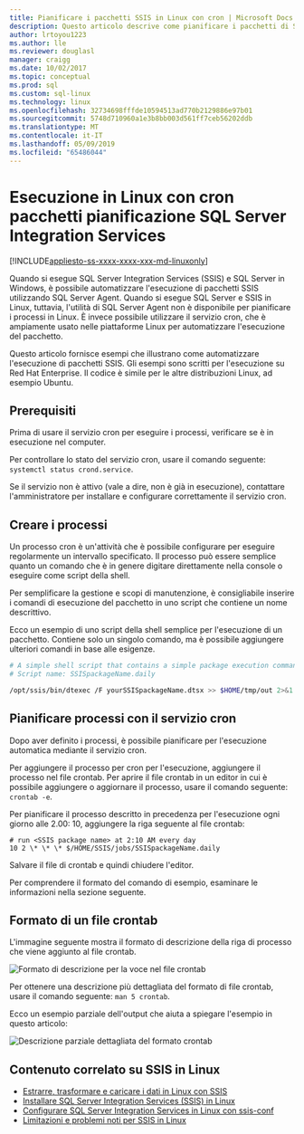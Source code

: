 ```yaml
---
title: Pianificare i pacchetti SSIS in Linux con cron | Microsoft Docs
description: Questo articolo descrive come pianificare i pacchetti di SQL Server Integration Services (SSIS) in Linux con il servizio cron.
author: lrtoyou1223
ms.author: lle
ms.reviewer: douglasl
manager: craigg
ms.date: 10/02/2017
ms.topic: conceptual
ms.prod: sql
ms.custom: sql-linux
ms.technology: linux
ms.openlocfilehash: 32734698fffde10594513ad770b2129886e97b01
ms.sourcegitcommit: 5748d710960a1e3b8bb003d561ff7ceb56202ddb
ms.translationtype: MT
ms.contentlocale: it-IT
ms.lasthandoff: 05/09/2019
ms.locfileid: "65486044"
---
```

# <a name="schedule-sql-server-integration-services-package-execution-on-linux-with-cron"></a>Esecuzione in Linux con cron pacchetti pianificazione SQL Server Integration Services

[!INCLUDE[appliesto-ss-xxxx-xxxx-xxx-md-linuxonly](../includes/appliesto-ss-xxxx-xxxx-xxx-md-linuxonly.md)]

Quando si esegue SQL Server Integration Services (SSIS) e SQL Server in Windows, è possibile automatizzare l'esecuzione di pacchetti SSIS utilizzando SQL Server Agent. Quando si esegue SQL Server e SSIS in Linux, tuttavia, l'utilità di SQL Server Agent non è disponibile per pianificare i processi in Linux. È invece possibile utilizzare il servizio cron, che è ampiamente usato nelle piattaforme Linux per automatizzare l'esecuzione del pacchetto.

Questo articolo fornisce esempi che illustrano come automatizzare l'esecuzione di pacchetti SSIS. Gli esempi sono scritti per l'esecuzione su Red Hat Enterprise. Il codice è simile per le altre distribuzioni Linux, ad esempio Ubuntu.

## <a name="prerequisites"></a>Prerequisiti

Prima di usare il servizio cron per eseguire i processi, verificare se è in esecuzione nel computer.

Per controllare lo stato del servizio cron, usare il comando seguente: `systemctl status crond.service`.

Se il servizio non è attivo (vale a dire, non è già in esecuzione), contattare l'amministratore per installare e configurare correttamente il servizio cron.

## <a name="create-jobs"></a>Creare i processi

Un processo cron è un'attività che è possibile configurare per eseguire regolarmente un intervallo specificato. Il processo può essere semplice quanto un comando che è in genere digitare direttamente nella console o eseguire come script della shell.

Per semplificare la gestione e scopi di manutenzione, è consigliabile inserire i comandi di esecuzione del pacchetto in uno script che contiene un nome descrittivo.

Ecco un esempio di uno script della shell semplice per l'esecuzione di un pacchetto. Contiene solo un singolo comando, ma è possibile aggiungere ulteriori comandi in base alle esigenze.

```bash
# A simple shell script that contains a simple package execution command
# Script name: SSISpackageName.daily

/opt/ssis/bin/dtexec /F yourSSISpackageName.dtsx >> $HOME/tmp/out 2>&1
```

## <a name="schedule-jobs-with-the-cron-service"></a>Pianificare processi con il servizio cron

Dopo aver definito i processi, è possibile pianificare per l'esecuzione automatica mediante il servizio cron.

Per aggiungere il processo per cron per l'esecuzione, aggiungere il processo nel file crontab. Per aprire il file crontab in un editor in cui è possibile aggiungere o aggiornare il processo, usare il comando seguente: `crontab -e`.

Per pianificare il processo descritto in precedenza per l'esecuzione ogni giorno alle 2.00: 10, aggiungere la riga seguente al file crontab:

```
# run <SSIS package name> at 2:10 AM every day
10 2 \* \* \* $/HOME/SSIS/jobs/SSISpackageName.daily
```

Salvare il file di crontab e quindi chiudere l'editor.

Per comprendere il formato del comando di esempio, esaminare le informazioni nella sezione seguente.
 
## <a name="format-of-a-crontab-file"></a>Formato di un file crontab

L'immagine seguente mostra il formato di descrizione della riga di processo che viene aggiunto al file crontab.

![Formato di descrizione per la voce nel file crontab](media/sql-server-linux-schedule-ssis-packages/ssis-linux-cron-job-definition.png)

Per ottenere una descrizione più dettagliata del formato di file crontab, usare il comando seguente: `man 5 crontab`.

Ecco un esempio parziale dell'output che aiuta a spiegare l'esempio in questo articolo:

![Descrizione parziale dettagliata del formato crontab](media/sql-server-linux-schedule-ssis-packages/ssis-linux-cron-crontab-format.png)

## <a name="related-content-about-ssis-on-linux"></a>Contenuto correlato su SSIS in Linux
-   [Estrarre, trasformare e caricare i dati in Linux con SSIS](sql-server-linux-migrate-ssis.md)
-   [Installare SQL Server Integration Services (SSIS) in Linux](sql-server-linux-setup-ssis.md)
-   [Configurare SQL Server Integration Services in Linux con ssis-conf](sql-server-linux-configure-ssis.md)
-   [Limitazioni e problemi noti per SSIS in Linux](sql-server-linux-ssis-known-issues.md)

